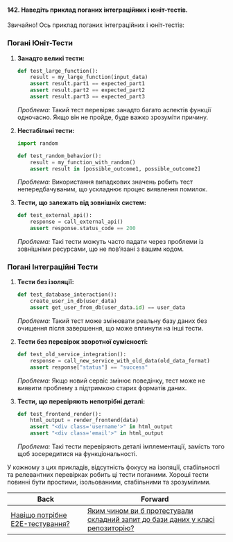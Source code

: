 #### 142. Наведіть приклад поганих інтеграційних і юніт-тестів.

Звичайно! Ось приклад поганих інтеграційних і юніт-тестів:

### Погані Юніт-Тести

1. **Занадто великі тести:**
   ```python
   def test_large_function():
       result = my_large_function(input_data)
       assert result.part1 == expected_part1
       assert result.part2 == expected_part2
       assert result.part3 == expected_part3
   ```
   *Проблема:* Такий тест перевіряє занадто багато аспектів функції одночасно. Якщо він не пройде, буде важко зрозуміти причину.

2. **Нестабільні тести:**
   ```python
   import random

   def test_random_behavior():
       result = my_function_with_random()
       assert result in [possible_outcome1, possible_outcome2]
   ```
   *Проблема:* Використання випадкових значень робить тест непередбачуваним, що ускладнює процес виявлення помилок.

3. **Тести, що залежать від зовнішніх систем:**
   ```python
   def test_external_api():
       response = call_external_api()
       assert response.status_code == 200
   ```
   *Проблема:* Такі тести можуть часто падати через проблеми із зовнішніми ресурсами, що не пов’язані з вашим кодом.

### Погані Інтеграційні Тести

1. **Тести без ізоляції:**
   ```python
   def test_database_interaction():
       create_user_in_db(user_data)
       assert get_user_from_db(user_data.id) == user_data
   ```
   *Проблема:* Такий тест може змінювати реальну базу даних без очищення після завершення, що може вплинути на інші тести.

2. **Тести без перевірок зворотної сумісності:**
   ```python
   def test_old_service_integration():
       response = call_new_service_with_old_data(old_data_format)
       assert response["status"] == "success"
   ```
   *Проблема:* Якщо новий сервіс змінює поведінку, тест може не виявити проблему з підтримкою старих форматів даних.

3. **Тести, що перевіряють непотрібні деталі:**
   ```python
   def test_frontend_render():
       html_output = render_frontend(data)
       assert "<div class='username'>" in html_output
       assert "<div class='email'>" in html_output
   ```
   *Проблема:* Такі тести перевіряють деталі імплементації, замість того щоб зосередитися на функціональності.

У кожному з цих прикладів, відсутність фокусу на ізоляції, стабільності та релевантних перевірках робить ці тести поганими. Хороші тести повинні бути простими, ізольованими, стабільними та зрозумілими.

| Back | Forward |
|---|---|
| [Навіщо потрібне E2E-тестування?](/ua/middle/testing/what-is-the-purpose-of-endtoend-testing.md)  | [Яким чином ви б протестували складний запит до бази даних у класі репозиторію?](/ua/middle/testing/how-would-you-protest-a-complex-database-query-in-the-repository-class.md) |